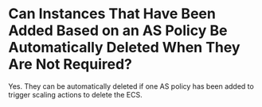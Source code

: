 # Can Instances That Have Been Added Based on an AS Policy Be Automatically Deleted When They Are Not Required?<a name="EN-US_TOPIC_0042018403"></a>

Yes. They can be automatically deleted if one AS policy has been added to trigger scaling actions to delete the ECS.

